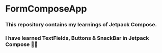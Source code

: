 # FormComposeApp
### This repository contains my learnings of Jetpack Compose. 
### I have learned TextFields, Buttons & SnackBar in Jetpack Compose 🤩🤩
